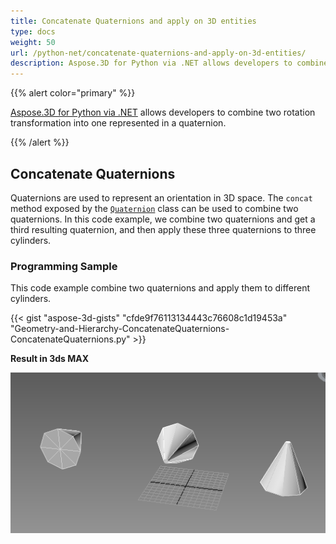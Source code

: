 ```yaml
---
title: Concatenate Quaternions and apply on 3D entities
type: docs
weight: 50
url: /python-net/concatenate-quaternions-and-apply-on-3d-entities/
description: Aspose.3D for Python via .NET allows developers to combine two rotation transformation into one represented in a quaternion.
---
```


{{% alert color="primary" %}} 

[Aspose.3D for Python via .NET](https://www.aspose.com/products/3d) allows developers to combine two rotation transformation into one represented in a quaternion.

{{% /alert %}} 
## **Concatenate Quaternions**
Quaternions are used to represent an orientation in 3D space. The `concat` method exposed by the [`Quaternion`](https://reference.aspose.com/3d/net/aspose.threed.utilities/quaternion) class can be used to combine two quaternions. In this code example, we combine two quaternions and get a third resulting quaternion, and then apply these three quaternions to three cylinders.
### **Programming Sample**
This code example combine two quaternions and apply them to different cylinders.

{{< gist "aspose-3d-gists" "cfde9f76113134443c76608c1d19453a" "Geometry-and-Hierarchy-ConcatenateQuaternions-ConcatenateQuaternions.py" >}}


**Result in 3ds MAX**

![todo:image_alt_text](concatenate-quaternions-and-apply-on-3d-entities_1.png)
